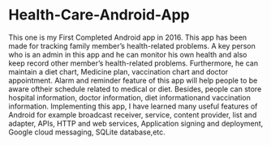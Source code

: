 # Health-Care-Android-App
This one is my First Completed Android app in 2016.
This app has been made for tracking family member’s health-related problems. A key person who is an admin in this app and he can monitor his own health and also keep record other member’s health-related problems. Furthermore, he can maintain a diet chart, Medicine plan, vaccination chart and doctor appointment. Alarm and reminder feature of this app will help people to be aware oftheir schedule related to medical or diet. Besides, people can store hospital information, doctor information, diet informationand vaccination information. Implementing this app, I have learned many useful features of Android for example broadcast receiver, service, content provider, list and adapter, APIs, HTTP and web services, Application signing and deployment, Google cloud messaging, SQLite database,etc.

